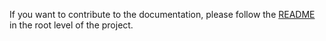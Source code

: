 If you want to contribute to the documentation, please follow the [README](https://github.com/azkaban/azkaban) in the root level of the project.